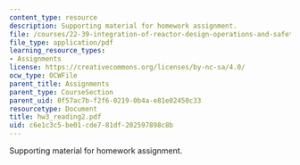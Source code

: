 ```yaml
---
content_type: resource
description: Supporting material for homework assignment.
file: /courses/22-39-integration-of-reactor-design-operations-and-safety-fall-2006/c6e1c3c5be01cde781df202597898c8b_hw3_reading2.pdf
file_type: application/pdf
learning_resource_types:
- Assignments
license: https://creativecommons.org/licenses/by-nc-sa/4.0/
ocw_type: OCWFile
parent_title: Assignments
parent_type: CourseSection
parent_uid: 0f57ac7b-f2f6-0219-0b4a-e81e02450c33
resourcetype: Document
title: hw3_reading2.pdf
uid: c6e1c3c5-be01-cde7-81df-202597898c8b
---
```

Supporting material for homework assignment.